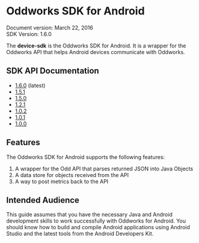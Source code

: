 # Oddworks SDK for Android

Document version: March 22, 2016  
SDK Version: 1.6.0

The __device-sdk__ is the Oddworks SDK for Android. It is a wrapper for the Oddworks API that helps Android devices communicate with Oddworks.

## SDK API Documentation

- [1.6.0](/javadoc/1.6.0) (latest)
- [1.5.1](/javadoc/1.5.1)
- [1.5.0](/javadoc/1.5.0)
- [1.2.1](/javadoc/1.2.1)
- [1.0.2](/javadoc/1.0.2)
- [1.0.1](/javadoc/1.0.1)
- [1.0.0](/javadoc/1.0.0)

## Features

The Oddworks SDK for Android supports the following features:

1. A wrapper for the Odd API that parses returned JSON into Java Objects
2. A data store for objects received from the API
3. A way to post metrics back to the API

## Intended Audience

This guide assumes that you have the necessary Java and Android development skills to work successfully with Oddworks for Android. You should know how to build and compile Android applications using Android Studio and the latest tools from the Android Developers Kit.
